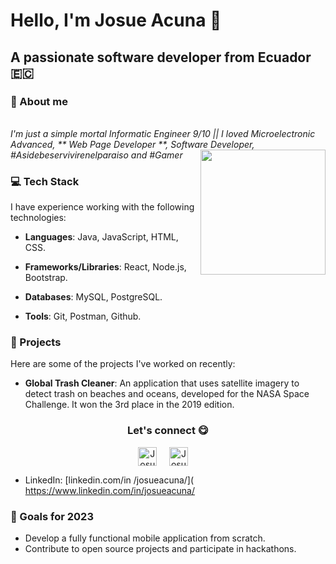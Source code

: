 # Hello, I'm Josue Acuna 👋

## A passionate software developer from Ecuador 🇪🇨

### 📖 About me
<br><em> I'm just a simple mortal Informatic Engineer 9/10 
|| I loved Microelectronic Advanced, ** Web Page Developer **, Software Developer, #Asidebeservivirenelparaiso and #Gamer </em>
<img src="https://drive.google.com/uc?export=view&id=1V7LfcwadsTBnWTKF96k1S7SvHKyJdPBr" width="200" height="auto" align="right">

### 💻 Tech Stack

I have experience working with the following technologies:

- **Languages**: Java, JavaScript, HTML, CSS.
- **Frameworks/Libraries**:  React, Node.js, Bootstrap.

- **Databases**: MySQL, PostgreSQL.

- **Tools**: Git, Postman, Github.

### 🚀 Projects

Here are some of the projects I've worked on recently:

- **Global Trash Cleaner**: An application that uses satellite imagery to detect trash on beaches and oceans, developed for the NASA Space Challenge. It won the 3rd place in the 2019 edition.

<div align="center">
<h3 align="center">Let's connect 😋</h3>
</div>
<p align="center">
  

  
<a href="https://twitter.com/sitrayas" target="_blank">
<img align="center" width="30px" alt="Josue's Twitter" src="https://www.vectorlogo.zone/logos/twitter/twitter-official.svg"/></a> &nbsp; &nbsp;
<a href="https://www.youtube.com/channel/sitrayastech" target="_blank">
<img align="center" width="30px" alt="Josue's Youtube" src="https://www.vectorlogo.zone/logos/youtube/youtube-icon.svg"/></a> &nbsp; &nbsp;
</p>

- LinkedIn: [linkedin.com/in /josueacuna/]( https://www.linkedin.com/in/josueacuna/



### 🎯 Goals for 2023

- Develop a fully functional mobile application from scratch.
- Contribute to open source projects and participate in hackathons.



